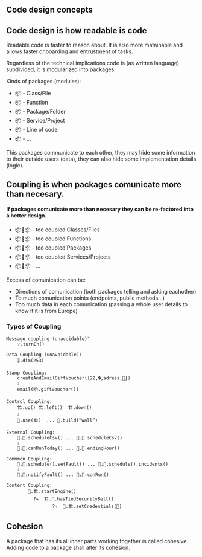 ## Code design concepts

## Code design is how readable is code 

Readable code is faster to reason about. It is also more matainable and allows faster onboarding and entrustment of tasks.

Regardless of the technical implications code is (as written language) subdivided, it is modularized into packages.

Kinds of packages (modules):
- 📦 - Class/File
- 📦 - Function
- 📦 - Package/Folder
- 📦 - Service/Project
- 📦 - Line of code
- 📦 - ...

This packages communicate to each other, they may hide some information to their outside users (data), they can also hide some implementation details (logic). 

##  Coupling is when packages comunicate more than necesary.
#### If packages comunicate more than necesary they can be re-factored into a better design.

- 📦🧶📦 - too coupled Classes/Files
- 📦🧶📦 - too coupled Functions 
- 📦🧶📦 - too coupled Packages
- 📦🧶📦 - too coupled Services/Projects
- 📦🧶📦 - ...

Excess of comunication can be:
- Directions of comunication (both packages telling and asking eachother)
- To much comunication points (endpoints, public methods...)
- Too much data in each comunication (passing a whole user details to know if it is from Europe)

### Types of Coupling
```
Message coupling (unavoidable)"
    💡.turnOn()  

Data Coupling (unavoidable):
    🎚.dim(253)   

Stamp Coupling:
    createAndEmailGiftVoucher({22,💲,adress,🎨}) 
    ⇩              
    email(📦.giftVoucher())  

Control Coupling:
    🏗️.up() 🏗️.left()  🏗️.down()
    ⇩   
    👷.use(🏗️)  ... 👷.build(“wall”) 

External Coupling:
    🚞.🏢.scheduleCsv() ... 🚝.🏢.scheduleCsv()
    ⇩                                               
    🚞.🏣.canRunToday() ... 🚝.🏬.endingHour()            

Commmon Coupling: 
    🚞.🏢.schedule().setFault() ... 🚝.🏢.schedule().incidents() 
    ⇩         
    🚞.🏣.notifyFault() ... 🚝.🏬.canRun() 

Content Coupling:
        👷.🏗️.startEngine() 
          ?⤷  🏗️.👷.hasTiedSecurityBelt()
                 ?⤷  👷.🏗.setCredentials(🔑)
```

## Cohesion
A package that has its all inner parts working together is called cohesive.
Adding code to a package shall alter its cohesion.